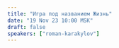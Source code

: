 ```yaml
---
title: "Игра под названием Жизнь"
date: "19 Nov 23 10:00 MSK"
draft: false
speakers: ["roman-karakylov"]
---
```

